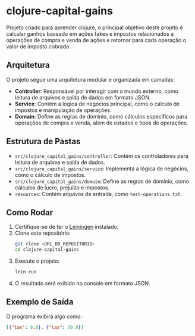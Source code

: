 # clojure-capital-gains

Projeto criado para aprender clojure, o principal objetivo deste projeto é calcular ganhos baseado em ações fakes e impostos relacionados a operações de compra e venda de ações e retornar para cada operação o valor de imposto cobrado.

## Arquitetura

O projeto segue uma arquitetura modular e organizada em camadas:

- **Controller**: Responsável por interagir com o mundo externo, como leitura de arquivos e saída de dados em formato JSON.
- **Service**: Contém a lógica de negócios principal, como o cálculo de impostos e manipulação de operações.
- **Domain**: Define as regras de domínio, como cálculos específicos para operações de compra e venda, além de estados e tipos de operações.

## Estrutura de Pastas

- `src/clojure_capital_gains/controller`: Contém os controladores para leitura de arquivos e saída de dados.
- `src/clojure_capital_gains/service`: Implementa a lógica de negócios, como o cálculo de impostos.
- `src/clojure_capital_gains/domain`: Define as regras de domínio, como cálculos de lucro, prejuízo e impostos.
- `resources`: Contém arquivos de entrada, como `test-operations.txt`.

## Como Rodar

1. Certifique-se de ter o [Leiningen](https://leiningen.org/) instalado.
2. Clone este repositório:
   ```bash
   git clone <URL_DO_REPOSITORIO>
   cd clojure-capital-gains
   ```
3. Execute o projeto:
   ```bash
   lein run
   ```
4. O resultado será exibido no console em formato JSON.

## Exemplo de Saída

O programa exibirá algo como:
```json
[{"tax": 0.0}, {"tax": 50.0}]
```
